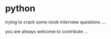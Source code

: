 # python

trying to crack some noob interview questions ....

you are always welcome to contribute ...
